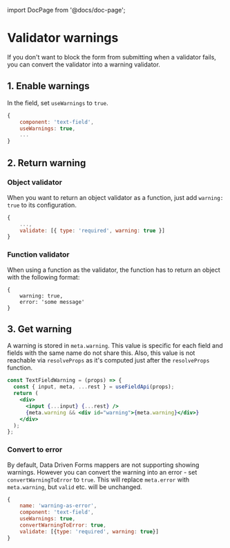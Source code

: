 import DocPage from '@docs/doc-page';

<DocPage>

# Validator warnings

If you don't want to block the form from submitting when a validator fails, you can convert the validator into a warning validator.

## 1. Enable warnings

In the field, set `useWarnings` to `true`.

```jsx
{
    component: 'text-field',
    useWarnings: true,
    ...
}
```

## 2. Return warning

### Object validator

When you want to return an object validator as a function, just add `warning: true` to its configuration.

```jsx
{
    ...,
    validate: [{ type: 'required', warning: true }]
}
```

### Function validator

When using a function as the validator, the function has to return an object with the following format:

```
{
    warning: true,
    error: 'some message'
}
```

## 3. Get warning

A warning is stored in `meta.warning`. This value is specific for each field and fields with the same name do not share this. Also, this value is not reachable via `resolveProps` as it's computed just after the `resolveProps` function.

```jsx
const TextFieldWarning = (props) => {
  const { input, meta, ...rest } = useFieldApi(props);
  return (
    <div>
      <input {...input} {...rest} />
      {meta.warning && <div id="warning">{meta.warning}</div>}
    </div>
  );
};
```

### Convert to error

By default, Data Driven Forms mappers are not supporting showing warnings. However you can convert the warning into an error - set `convertWarningToError` to `true`. This will replace `meta.error` with `meta.warning`, but `valid` etc. will be unchanged.

```jsx
{
    name: 'warning-as-error',
    component: 'text-field',
    useWarnings: true,
    convertWarningToError: true,
    validate: [{type: 'required', warning: true}]
}
```

</DocPage>
